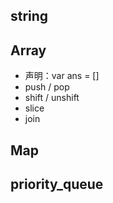 ## string


## Array 

- 声明：var ans = []
- push / pop
- shift / unshift
- slice
- join

## Map


## priority_queue



